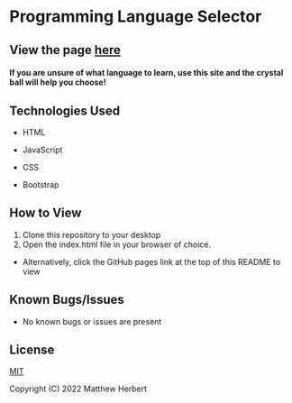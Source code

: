 # Programming Language Selector

## View the page [here]()

#### If you are unsure of what language to learn, use this site and the crystal ball will help you choose!

## Technologies Used

- HTML

- JavaScript

- CSS

- Bootstrap

## How to View

1. Clone this repository to your desktop
2. Open the index.html file in your browser of choice.

- Alternatively, click the GitHub pages link at the top of this README to view

## Known Bugs/Issues

- No known bugs or issues are present

## License

[MIT](https://www.mit.edu/~amini/LICENSE.md)

Copyright (C) 2022 Matthew Herbert
